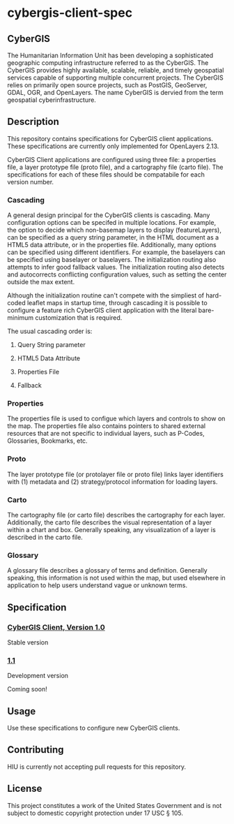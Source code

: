 cybergis-client-spec
================

## CyberGIS
The Humanitarian Information Unit has been developing a sophisticated geographic computing infrastructure referred to as the CyberGIS. The CyberGIS provides highly available, scalable, reliable, and timely geospatial services capable of supporting multiple concurrent projects.  The CyberGIS relies on primarily open source projects, such as PostGIS, GeoServer, GDAL, OGR, and OpenLayers.  The name CyberGIS is dervied from the term geospatial cyberinfrastructure.

## Description

This repository contains specifications for CyberGIS client applications.  These specifications are currently only implemented for OpenLayers 2.13.

CyberGIS Client applications are configured using three file: a properties file, a layer prototype file (proto file), and a cartography file (carto file). The specifications for each of these files should be compatabile for each version number.

### Cascading

A general design principal for the CyberGIS clients is cascading.  Many configuration options can be specifed in multiple locations.  For example, the option to decide which non-basemap layers to display (featureLayers), can be specified as a query string parameter, in the HTML document as a HTML5 data attribute, or in the properties file.  Additionally, many options can be specified using different identifiers.  For example, the baselayers can be specified using baselayer or baselayers.  The initialization routing also attempts to infer good fallback values.  The initialization routing also detects and autocorrects conflicting configuration values, such as setting the center outside the max extent.

Although the initialization routine can't compete with the simpliest of hard-coded leaflet maps in startup time, through cascading it is possible to configure a feature rich CyberGIS client application with the literal bare-minimum customization that is required.

The usual cascading order is:

1.  Query String parameter

2.  HTML5 Data Attribute

3.  Properties File

4.  Fallback

### Properties

The properties file is used to configue which layers and controls to show on the map.  The properties file also contains pointers to shared external resources that are not specific to individual layers, such as P-Codes, Glossaries, Bookmarks, etc. 

### Proto

The layer prototype file (or protolayer file or proto file) links layer identifiers with (1) metadata and (2) strategy/protocol information for loading layers.

### Carto

The cartography file (or carto file) describes the cartography for each layer.  Additionally, the carto file describes the visual representation of a layer within a chart and box.  Generally speaking, any visualization of a layer is described in the carto file.

### Glossary

A glossary file describes a glossary of terms and definition.  Generally speaking, this information is not used within the map, but used elsewhere in application to help users understand vague or unknown terms.

## Specification

### [CyberGIS Client, Version 1.0](https://github.com/state-hiu/cybergis-client-spec/blob/master/1.0/)

Stable version

### [1.1](https://github.com/state-hiu/cybergis-client-spec/blob/master/1.1/)

Development version

Coming soon!

## Usage

Use these specifications to configure new CyberGIS clients.

## Contributing

HIU is currently not accepting pull requests for this repository.

## License
This project constitutes a work of the United States Government and is not subject to domestic copyright protection under 17 USC § 105.
